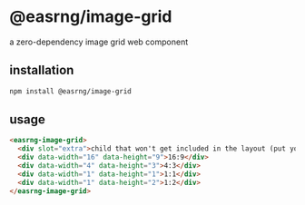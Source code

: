 # @easrng/image-grid

a zero-dependency image grid web component

## installation

```sh
npm install @easrng/image-grid
```

## usage

```html
<easrng-image-grid>
  <div slot="extra">child that won't get included in the layout (put your buttons or whatever here)</div>
  <div data-width="16" data-height="9">16:9</div>
  <div data-width="4" data-height="3">4:3</div>
  <div data-width="1" data-height="1">1:1</div>
  <div data-width="1" data-height="2">1:2</div>
</easrng-image-grid>
```
